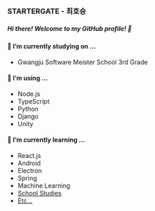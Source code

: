 ### STARTERGATE - 최호승

##### Hi there! Welcome to my GitHub profile! 👋

<!--
**startergate/startergate** is a ✨ _special_ ✨ repository because its `README.md` (this file) appears on your GitHub profile.

Here are some ideas to get you started:

- 🔭 I’m currently working on ...
- 🌱 I’m currently learning ...
- 👯 I’m looking to collaborate on ...
- 🤔 I’m looking for help with ...
- 💬 Ask me about ...
- 📫 How to reach me: ...
- 😄 Pronouns: ...
- ⚡ Fun fact: ...
-->

#### 🏫 I’m currently studying on ...
* Gwangju Software Meister School 3rd Grade

#### 🔭 I’m using ...
* Node.js
* TypeScript
* Python
* Django
* Unity

#### 🌱 I’m currently learning ...
* React.js
* Android
* Electron
* Spring
* Machine Learning
* [School Studies](https://github.com/startergate-learns-stuff)
* [Etc...](https://github.com/startergate-weekly)
